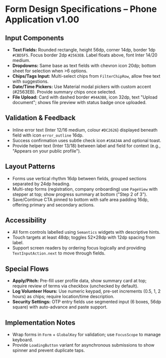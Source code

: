 # Form Design Specifications – Phone Application v1.00

## Input Components
- **Text Fields:** Rounded rectangle, height 56dp, corner 14dp, border 1dp `#CBD5F5`. Focus border 2dp `#2563EB`. Label floats above, font Inter 14/20 medium.
- **Dropdowns:** Same base as text fields with chevron icon 20dp; bottom sheet for selection when >6 options.
- **Chips/Tags Input:** Multi-select chips from `FilterChipRow`, allow free text with suggestions.
- **Date/Time Pickers:** Use Material modal pickers with custom accent (#2563EB). Provide summary chips once selected.
- **File Upload:** Card with dashed border `#94A3B8`, icon 32dp, text "Upload document"; shows file preview with status badge once uploaded.

## Validation & Feedback
- Inline error text (Inter 12/16 medium, colour `#DC2626`) displayed beneath field with icon `error_outline` 16dp.
- Success confirmation uses subtle check icon `#16A34A` and optional toast.
- Provide helper text (Inter 13/18) between label and field for context (e.g., "Appears on your public profile").

## Layout Patterns
- Forms use vertical rhythm 16dp between fields, grouped sections separated by 24dp heading.
- Multi-step forms (registration, company onboarding) use `PageView` with stepper at top; show progress summary at bottom ("Step 2 of 3").
- Save/Continue CTA pinned to bottom with safe area padding 16dp, offering primary and secondary actions.

## Accessibility
- All form controls labelled using `Semantics` widgets with descriptive hints.
- Touch targets at least 48dp; toggles 52×28dp with 12dp spacing from label.
- Support screen readers by ordering focus logically and providing `TextInputAction.next` to move through fields.

## Special Flows
- **Apply/Pitch:** Pre-fill user profile data, show summary card at top; require review of terms via checkbox (unchecked by default).
- **Log Volunteer Hours:** Use numeric keypad, pre-set increments (0.5, 1, 2 hours) as chips; require location/time description.
- **Security Settings:** OTP entry fields use segmented input (6 boxes, 56dp square) with auto-advance and paste support.

## Implementation Notes
- Wrap forms in `Form` + `GlobalKey` for validation; use `FocusScope` to manage keyboard.
- Provide `LoadingButton` variant for asynchronous submissions to show spinner and prevent duplicate taps.
